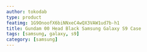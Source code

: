 ```yaml
---
author: tokodab
type: product
featimg: 1G9OnoofX6biNNxeC4wQX3VAW1ud7b-h1
title: Gundam 00 Head Black Samsung Galaxy S9 Case
tags: [samsung, galaxy, s9]
category: [samsung]
---
```

